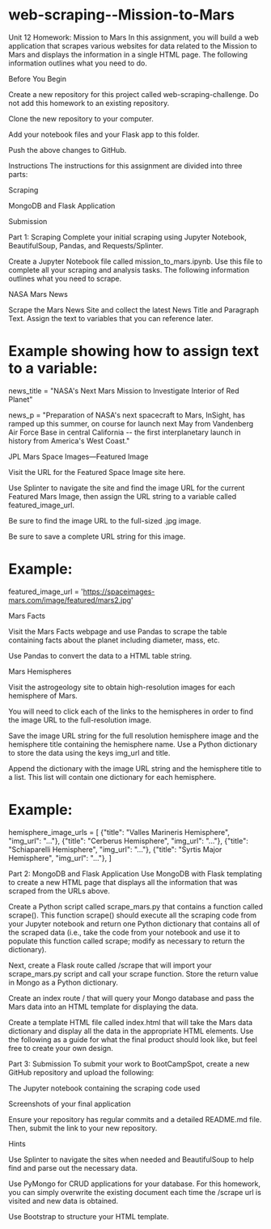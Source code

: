 # web-scraping--Mission-to-Mars

Unit 12 Homework: Mission to Mars
In this assignment, you will build a web application that scrapes various websites for data related to the Mission to Mars and displays the information in a single HTML page. The following information outlines what you need to do.

Before You Begin


Create a new repository for this project called web-scraping-challenge. Do not add this homework to an existing repository.


Clone the new repository to your computer.


Add your notebook files and your Flask app to this folder.


Push the above changes to GitHub.



Instructions
The instructions for this assignment are divided into three parts:


Scraping


MongoDB and Flask Application


Submission



Part  1: Scraping
Complete your initial scraping using Jupyter Notebook, BeautifulSoup, Pandas, and Requests/Splinter.

Create a Jupyter Notebook file called mission_to_mars.ipynb. Use this file to complete all your scraping and analysis tasks. The following information outlines what you need to scrape.


NASA Mars News

Scrape the Mars News Site and collect the latest News Title and Paragraph Text. Assign the text to variables that you can reference later.


# Example showing how to assign text to a variable: 
news_title = "NASA's Next Mars Mission to Investigate Interior of Red Planet"

news_p = "Preparation of NASA's next spacecraft to Mars, InSight, has ramped up this summer, on course for launch next May from Vandenberg Air Force Base in central California -- the first interplanetary launch in history from America's West Coast."



JPL Mars Space Images—Featured Image


Visit the URL for the Featured Space Image site here.


Use Splinter to navigate the site and find the image URL for the current Featured Mars Image, then assign the URL string to a variable called featured_image_url.


Be sure to find the image URL to the full-sized .jpg image.


Be sure to save a complete URL string for this image.



# Example:
featured_image_url = 'https://spaceimages-mars.com/image/featured/mars2.jpg'



Mars Facts


Visit the Mars Facts webpage and use Pandas to scrape the table containing facts about the planet including diameter, mass, etc.


Use Pandas to convert the data to a HTML table string.



Mars Hemispheres


Visit the astrogeology site to obtain high-resolution images for each hemisphere of Mars.


You will need to click each of the links to the hemispheres in order to find the image URL to the full-resolution image.


Save the image URL string for the full resolution hemisphere image and the hemisphere title containing the hemisphere name. Use a Python dictionary to store the data using the keys img_url and title.


Append the dictionary with the image URL string and the hemisphere title to a list. This list will contain one dictionary for each hemisphere.



# Example:
hemisphere_image_urls = [
    {"title": "Valles Marineris Hemisphere", "img_url": "..."},
    {"title": "Cerberus Hemisphere", "img_url": "..."},
    {"title": "Schiaparelli Hemisphere", "img_url": "..."},
    {"title": "Syrtis Major Hemisphere", "img_url": "..."},
]




Part 2: MongoDB and Flask Application
Use MongoDB with Flask templating to create a new HTML page that displays all the information that was scraped from the URLs above.


Create a Python script called scrape_mars.py that contains a function called scrape(). This function scrape() should execute all the scraping code from your Jupyter notebook and return one Python dictionary that contains all of the scraped data (i.e., take the code from your notebook and use it to populate this function called scrape; modify as necessary to return the dictionary).


Next, create a Flask route called /scrape that will import your scrape_mars.py script and call your scrape function. Store the return value in Mongo as a Python dictionary.


Create an index route / that will query your Mongo database and pass the Mars data into an HTML template for displaying the data.


Create a template HTML file called index.html that will take the Mars data dictionary and display all the data in the appropriate HTML elements. Use the following as a guide for what the final product should look like, but feel free to create your own design.





Part 3: Submission
To submit your work to BootCampSpot, create a new GitHub repository and upload the following:


The Jupyter notebook containing the scraping code used


Screenshots of your final application


Ensure your repository has regular commits and a detailed README.md file. Then, submit the link to your new repository.

Hints


Use Splinter to navigate the sites when needed and BeautifulSoup to help find and parse out the necessary data.


Use PyMongo for CRUD applications for your database. For this homework, you can simply overwrite the existing document each time the /scrape url is visited and new data is obtained.


Use Bootstrap to structure your HTML template.